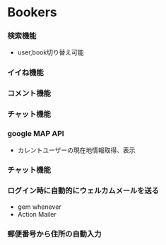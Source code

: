 # Bookers

### 検索機能
- user,book切り替え可能

### イイね機能

### コメント機能

### チャット機能

### google MAP API
- カレントユーザーの現在地情報取得、表示

### チャット機能

### ログイン時に自動的にウェルカムメールを送る
- gem whenever
- Action Mailer

### 郵便番号から住所の自動入力
